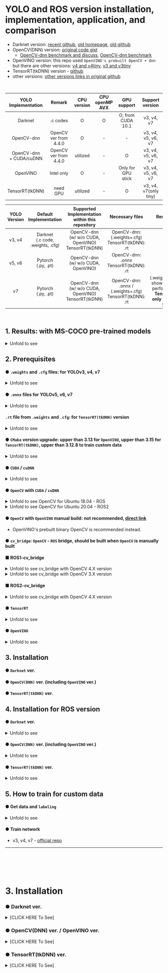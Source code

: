 # YOLO and ROS version installation, implementation, application, and comparison
+ Darknet version: [recent github](https://github.com/AlexeyAB/darknet), [old homepage](https://pjreddie.com/darknet/), [old github](https://github.com/pjreddie/darknet)
+ OpenCV(DNN) version: [original code gist](https://gist.github.com/YashasSamaga/e2b19a6807a13046e399f4bc3cca3a49)
  + [OpenCV-dnn benchmark and discuss](https://github.com/AlexeyAB/darknet/issues/6245), [OpenCV-dnn benchmark](https://github.com/AlexeyAB/darknet/issues/6067)
+ OpenVINO version: this repo used `OpenVINO's prebuilt OpenCV + dnn` but there are other versions: [v4 and v4tiny](https://github.com/TNTWEN/OpenVINO-YOLOV4), [v3 and v3tiny](https://github.com/PINTO0309/OpenVINO-YoloV3)
+ TensorRT(tkDNN) version - [github](https://github.com/ceccocats/tkDNN)
+ other versions: [other versions links in original github](https://github.com/AlexeyAB/darknet#yolo-v4-in-other-frameworks)

<br>

|   YOLO<br>Implementation   |         Remark        | CPU version | CPU<br>openMP<br>AVX |     GPU support    |    Support version    |
|:--------------------------:|:---------------------:|:-----------:|:--------------------:|:------------------:|:---------------------:|
|           Darknet          |        .c codes       |      O      |           O          |  O, from CUDA 10.1 |       v3, v4, v7      |
|         OpenCV-dnn         | OpenCV ver from 4.4.0 |      O      |           -          |          -         |   v3, v4, v5, v6, v7  |
| OpenCV-dnn<br>+ CUDA/cuDNN | OpenCV ver from 4.4.0 |   utilized  |           -          |          O         |   v3, v4, v5, v6, v7  |
|          OpenVINO          |       Intel only      |      O      |           -          | Only for GPU stick |   v3, v4, v5, v6, v7  |
|       TensorRT(tkDNN)      |        need GPU       |   utilized  |           -          |          O         | v3, v4, v7(only tiny) |


| YOLO<br>Version |       Default<br>Implementation      |   Supported<br>Implementation<br>within this repository  |                       Necessary files                       |                                   Remarks                                  |
|:---------------:|:------------------------------------:|:--------------------------------------------------------:|:-----------------------------------------------------------:|:--------------------------------------------------------------------------:|
|      v3, v4     | Darknet<br>(.c code, .weights, .cfg) | OpenCV-dnn<br>(w/ w/o CUDA, OpenVINO)<br>TensorRT(tkDNN) |     OpenCV-dnn: (.weights+.cfg)<br>TensorRT(tkDNN): .rt     |                                      -                                     |
|      v5, v6     |         Pytorch<br>(.py, .pt)        |           OpenCV-dnn<br>(w/ w/o CUDA, OpenVINO)          |          OpenCV-dnn: .onnx<br>TensorRT(tkDNN): .rt          |                                      -                                     |
|        v7       |         Pytorch<br>(.py, .pt)        | OpenCV-dnn<br>(w/ w/o CUDA, OpenVINO)<br>TensorRT(tkDNN) | OpenCV-dnn: .onnx / (.weights+.cfg)<br>TensorRT(tkDNN): .rt | (.weights+.cfg) shows poorer performance<br>**TensorRT: only v7-tiny yet** |

<br>


## 1. Results: with MS-COCO pre-trained models

<details> <summary> Unfold to see  </summary>

#### ● Tested on [2015 MOT dataset](https://motchallenge.net/data/MOT15/), with 640x480 resolution
#### ● on i9-10900k+GTX Titan X(pascal) / i9-10900k+RTX 3080 / Intel NUC10i7FNH (i7-10710U) / Jetson TX2 / Jetson Xavier NX / Jetson Xavier AGX
#### ● GPU monitor: [nvtop](https://github.com/Syllo/nvtop) or [this python code](gpuGraph.py), edited from Jetsonhacks' [code for Jetson boards](https://github.com/jetsonhacks/gpuGraphTX)
[comment]: <> (## ● Youtube videos: <a href="https://www.youtube.com/playlist?list=PLvgPHeVm_WqIUHg7iu0g73-yaS08kv6-5" target="_blank">Playlist of all results</a>)
[comment]: <> (+ text
<a href="http://www.youtube.com/watch?feature=player_embedded&v=MYbjjg_Mics" target="_blank"><img src="http://img.youtube.com/vi/MYbjjg_Mics/0.jpg" alt="IMAGE ALT TEXT" width="320" border="10" /></a>)

#### ● Result clips:  (YOLO v4, YOLO v4-tiny)
+ [Jetson Xavier AGX](https://youtu.be/4waUDFSaVeg)-from [Dongkyu Lee](https://github.com/dklee98)
+ [Jetson Xavier NX](https://youtu.be/7DnZBvuw7H0)
+ [Jetson TX2](https://youtu.be/fH9YxO4PKaM)
+ [Intel NUC i710FNH](https://youtu.be/MuzW4W4kC2o)
+ [RTX3080 + i9-10900k](https://youtu.be/6FZ06NAJXbA)
+ [Thermal camera](https://youtu.be/no8tMU9GWWA)


<br>


| Jetson<br>Xavier<br>AGX<br>from<br>[Dongkyu Lee](https://github.com/dklee98) |          OpenCV(dnn)<br>Only CPU         |     OpenCV(dnn) +<br>CUDA/cuDNN<br>FP32     |   OpenCV(dnn) +<br>CUDA/cuDNN<br>FP16   |        TensorRT<br>(tkDNN)<br>FP32        |        TensorRT<br>(tkDNN)<br>FP16       |
|:----------------------------------------------:|:----------------------------------------:|:-------------------------------------------:|:---------------------------------------:|:-----------------------------------------:|:----------------------------------------:|
|                       v4                       |  0.84Hz<br>CPU 522%<br>GPU 4.3%<br>[video](https://youtu.be/4waUDFSaVeg?t=5) |  13.7Hz<br>CPU 35.9%<br>GPU 68.94%<br>[video](https://youtu.be/4waUDFSaVeg?t=95) |  22.93Hz<br>CPU 67%<br>GPU 71%<br>[video](https://youtu.be/4waUDFSaVeg?t=180) |   9.64Hz<br>CPU 13%<br>GPU 94%<br>[video](https://youtu.be/4waUDFSaVeg?t=268)   | 26.82Hz<br>CPU 37%<br>GPU 75.2%<br>[video](https://youtu.be/4waUDFSaVeg?t=352) |
|                     v4-tiny                    | 7.67Hz<br>CPU 436%<br>GPU 6.67%<br>[video](https://youtu.be/4waUDFSaVeg?t=436) | 76.41Hz<br>CPU 73.9%<br>GPU 46.75%<br>[video](https://youtu.be/4waUDFSaVeg?t=526) | 89.8Hz<br>CPU 90.1%<br>GPU 45%<br>[video](https://youtu.be/4waUDFSaVeg?t=605) | 112.63Hz<br>CPU 61%<br>GPU 49.8%<br>[video](https://youtu.be/4waUDFSaVeg?t=670) |  133Hz<br>CPU 70%<br>GPU 47.8%<br>[video](https://youtu.be/4waUDFSaVeg?t=735)  |

---

<br>

| Jetson<br>Xavier<br>NX |         darknet<br>CPU         |  darknet<br>GPU<br>(cuDNN_HALF) |     OpenCV(dnn)<br>Only CPU    | OpenCV(dnn) + <br>CUDA/cuDNN<br>FP32 | OpenCV(dnn) + <br>CUDA/cuDNN<br>FP16 |   TensorRT<br>(tkDNN)<br>FP32   |    TensorRT<br>(tkDNN)<br>FP16   |
|:----------------------:|:------------------------------:|:-------------------------------:|:------------------------------:|:------------------------------------:|:------------------------------------:|:-------------------------------:|:--------------------------------:|
|           v4           | 0.05Hz<br>@ CPU 390%<br>GPU 4% [video](https://youtu.be/1G8ffaEMcmk) |  3.8Hz<br>@ CPU 118%<br>GPU 98% [video](https://youtu.be/M9_ZX6j6Ics) | 0.37Hz<br>@ CPU 376%<br>GPU 4% [video](https://youtu.be/Mvpz86oXsK4) |    5.76Hz<br>@ CPU 76%<br>GPU 98%  [video](https://youtu.be/ReJmfNFusZ8)  |    11.85Hz<br>@ CPU 72%<br>GPU 82%  [video](https://youtu.be/E_uEfL7D9KY) |  8.14Hz<br>@ CPU 19%<br>GPU 98% [video](https://youtu.be/bZq5970HrEQ) |  18.98Hz<br>@ CPU 39%<br>GPU 80% [video](https://youtu.be/he93LDzAekw) |
|         v4-tiny        |  1.3Hz<br>@ CPU 366%<br>GPU 3% [video](https://youtu.be/TEGfNpYXLgQ) | 37.9Hz<br>@ CPU 197%<br>GPU 71% [video](https://youtu.be/qlBLyWljqO4) |  3.6Hz<br>@ CPU 340%<br>GPU 5% [video](https://youtu.be/EUKP4l3WsZM) |    39.7Hz<br>@ CPU 84%<br>GPU 68% [video](https://youtu.be/atXI778GuM4)   |    62.7Hz<br>@ CPU 86%<br>GPU 43% [video](https://youtu.be/MwRgBRG3D7k)   | 69.05Hz<br>@ CPU 62%<br>GPU 54% [video](https://youtu.be/a42ybz8ZGR8) | 172.36Hz<br>@ CPU 84%<br>GPU 32% [video](https://youtu.be/s2JzhiwXhm4) |

---

<br>


| Jetson TX2 |     OpenCV(dnn)<br>Only CPU    | OpenCV(dnn) + <br>CUDA/cuDNN<br>FP32 |    TensorRT<br>(tkDNN)<br>FP32   |    TensorRT<br>(tkDNN)<br>FP16   |   TensorRT<br>(tkDNN)<br>INT8   |
|:----------:|:------------------------------:|:------------------------------------:|:--------------------------------:|:--------------------------------:|:-------------------------------:|
|     v4     |           impossible           |    3.79Hz<br>@ CPU 74%<br>GPU 57% [video](https://youtu.be/MHykXbcts10)   |  6.49Hz<br>@ CPU 59%<br>GPU 75% [video](https://youtu.be/zBdcRr9Y-wY) |  8.68Hz<br>@ CPU 71%<br>GPU 70% [video](https://youtu.be/WYxTtGCvxwA) |  6.42Hz<br>@ CPU 57%<br>GPU 68% [video](https://youtu.be/P0ga_LJBUlQ) |
|   v4-tiny  | 0.19Hz<br>@ CPU 430%<br>GPU 3% [video](https://youtu.be/72IczySK59c) |   13.65Hz<br>@ CPU 154%<br>GPU 27% [video](https://youtu.be/dMl2TL4KUxE) | 51.84Hz<br>@ CPU 165%<br>GPU 32% [video](https://youtu.be/thZXqmLahOc) | 71.62Hz<br>@ CPU 177%<br>GPU 27% [video](https://youtu.be/wpGuNjwJPiU) | 50.0Hz<br>@ CPU 148%<br>GPU 29% [video](https://youtu.be/M2cid-WkPI4) |

--- 

<br>

| Intel NUC i710FNH<br>(i7-10710U)<br>CPU only | darknet<br>CPU<br>(openMP, AVX) |      OpenCV(dnn)      | OpenVINO +<br>OpenCV(dnn) |
|:--------------------------------------------:|:-------------------------------:|:---------------------:|:-------------------------:|
|                      v4                      |       0.2Hz<br>@ CPU 1120% [video](https://youtu.be/etNyDCMOrFc)     | 3.78Hz<br>@ CPU 1080% [video](https://youtu.be/mAJ-M4WMhLc) |   4.67Hz<br>@ CPU 1035% [video](https://youtu.be/XACxGqeaqxc)  |
|                    v4-tiny                   |       3.5Hz<br>@ CPU 1160% [video](https://youtu.be/sZ5kl8yJw-o)     |  31.5Hz<br>@ CPU 980% [video](https://youtu.be/sRjOXKoANQ0) |   43.61Hz<br>@ CPU 880% [video](https://youtu.be/nWVpYE0Osj4)  |

---

<br>

| i9-10900k +<br>RTX3080 | Darknet<br>CPU<br>(OpenMP<br>AVX) | Darknet<br>GPU<br>(cuDNN_HALF<br>OpenMP<br>AVX) |     OpenCV(dnn)<br>Only CPU    | OpenCV(dnn) +<br>CUDA/cuDNN<br>FP32 | OpenCV(dnn) +<br>CUDA/cuDNN<br>FP16 |    OpenVINO +<br>OpenCV(dnn)    |   TensorRT<br>(tkDNN)<br>FP32   |    TensorRT<br>(tkDNN)<br>FP16   |
|:----------------------:|:---------------------------------:|:-----------------------------------------------:|:------------------------------:|:-----------------------------------:|:-----------------------------------:|:-------------------------------:|:-------------------------------:|:--------------------------------:|
|           v4           |   0.3Hz<br>CPU 1915%<br>GPU 30% [video](https://youtu.be/gUPTXNNnDQk)  |          62.1Hz<br>CPU 245%<br>GPU 93% [video](https://youtu.be/ZPsxvp0muok)         |  7.55Hz<br>CPU 1365%<br>GPU 5% [video](https://youtu.be/OaGLWDMROLM) |    80.64Hz<br>CPU 103%<br>GPU 52% [video](https://youtu.be/v-N6SfM0WHk)  |   105.81Hz<br>CPU 105%<br>GPU 39% [video](https://youtu.be/BiVUIaJXugw)  |  10.02Hz<br>CPU 1640%<br>GPU 4% [video](https://youtu.be/GHqXfGbefsg) | 131.73Hz<br>CPU 111%<br>GPU 56% [video](https://youtu.be/a_-R2gibuW4) |  255.98Hz<br>CPU 116%<br>GPU 47% [video](https://youtu.be/9kLTA8WK8ds) |
|         v4-tiny        |   3.6Hz<br>CPU 1940%<br>GPU 30% [video](https://youtu.be/pFY6cNjnHYw)  |          336.7Hz<br>CPU 320%<br>GPU 55% [video](https://youtu.be/5zEsxF90Tzc)        | 52.22Hz<br>CPU 950%<br>GPU 11% [video](https://youtu.be/GxCgDa7sUi4) |     297Hz<br>CPU 115%<br>GPU 32% [video](https://youtu.be/cqQm280H5WA)   |    273.6Hz<br>CPU 114%<br>GPU 29% [video](https://youtu.be/7btTh3AKIHg)  | 71.08Hz<br>CPU 1260%<br>GPU 12% [video](https://youtu.be/iM-ID5BDdD0) | 729.57Hz<br>CPU 127%<br>GPU 27% [video](https://youtu.be/CcLWqGmIRA4) | 1296.91Hz<br>CPU 129%<br>GPU 22% [video](https://youtu.be/N4F1K3h8Smg) |

---

<br>

| i9-10900k + <br>GTX Titan X(Pascal) |    Darknet<br>CPU   |          Darknet<br>GPU          |      OpenCV(dnn)<br>Only CPU     |    OpenCV(dnn) +<br>CUDA/cuDNN   |     OpenVINO +<br>OpenCV(dnn)    |    TensorRT<br>(tkDNN)<br>FP32   |    TensorRT<br>(tkDNN)<br>FP16   |
|:-----------------------------------:|:-------------------:|:--------------------------------:|:--------------------------------:|:--------------------------------:|:--------------------------------:|:--------------------------------:|:--------------------------------:|
|                  v4                 | 0.1Hz<br>@ CPU 199% |  26.7Hz<br>@ CPU 222%<br>GPU 97% [video](https://youtu.be/-Gn7iob4dI8) |  7.5Hz<br>@ CPU 1590%<br>GPU 12% [video](https://youtu.be/DUjkmB-PTB0) |  57.1Hz<br>@ CPU 101%<br>GPU 68% [video](https://youtu.be/78A3HelDEu4) |  10.9Hz<br>@ CPU 1600%<br>GPU 9% [video](https://youtu.be/XkP_bYbVWYQ) |  76.1Hz<br>@ CPU 104%<br>GPU 67% [video](https://youtu.be/mK9PXYgXLx4) |  75.9Hz<br>@ CPU 104%<br>GPU 68% [video](https://youtu.be/LQ8kVqx0FUs) |
|               v4-tiny               | 1.9Hz<br>@ CPU 198% | 293.5Hz<br>@ CPU 378%<br>GPU 92% [video](https://youtu.be/A0mh4d0KxsA) | 57.5Hz<br>@ CPU 1300%<br>GPU 26% [video](https://youtu.be/R8SoMESnHjw) | 225.7Hz<br>@ CPU 107%<br>GPU 51% [video](https://youtu.be/qkb4K3MLV7U) | 64.7Hz<br>@ CPU 1080%<br>GPU 26% [video](https://youtu.be/u5U72m7DBBQ) | 427.8Hz<br>@ CPU 115%<br>GPU 39% [video](https://youtu.be/xVm7gvxYkzE) | 434.2Hz<br>@ CPU 116%<br>GPU 39% [video](https://youtu.be/iuq9ht87TEU) |

--- 

<br>


</details>


## 2. Prerequisites

#### ● `.weights` and `.cfg` files: for YOLOv3, v4, v7

<details><summary>Unfold to see</summary>

+ Download `.weights` and `.cfg` from homepage
+ v3 `.weights`

~~~shell
  $ cd ~/darknet
  $ wget https://pjreddie.com/media/files/yolov3.weights
  $ wget https://pjreddie.com/media/files/yolov3-tiny.weights
~~~

+ v4, v7 `.weights`: https://github.com/AlexeyAB/darknet/releases
+ v3, v4, v7 `.cfg`: https://github.com/AlexeyAB/darknet/tree/master/cfg

---

</details>

#### ● `.onnx` files for YOLOv5, v6, v7

<details><summary>Unfold to see</summary>
</details>

#### `.rt` file from `.weights` and `.cfg`: for `TensorRT(tkDNN)` version

<details><summary>Unfold to see</summary>
  
### ● prepare `.rt file` ★much work to do★
+ Export `weight` and `cfg` file into `.bin` files as [original repo](https://github.com/ceccocats/tkDNN#how-to-export-weights)
~~~shell
Get the darknet (only for export, not used for detection)
$ git clone https://git.hipert.unimore.it/fgatti/darknet.git
If this darknet repo does not work, try with this one: 
              https://github.com/AlexeyAB/darknet/issues/6116#issuecomment-655483646
              https://github.com/AlexeyAB/darknet/files/4890564/darknet-master.zip
$ cd darknet
$ make
$ mkdir layers debug
$ ./darknet export <path-to-cfg-file> <path-to-weights> layers
-> .bin files are generated in debug and layers folders
~~~

+ Build `.rt` file, which can generate `executable file`
~~~shell
$ cd tkDNN/tests/darknet
$ cp yolo4.cpp <name_you_want>.cpp
$ gedit <name_you_want>.cpp
~~~
~~~cpp
std::string bin_path = "path from tkDNN/build folder"; //edit

// Edit here with output layer, check exported 'layers' folder
// e.g., for yolo v4 tiny, exported .bin file with name 'g' are 'g30.bin' and 'g37.bin'
// files starting with 'g' are output layer
std::vector<std::string> output_bins = {
    bin_path + "/debug/layer30_out.bin",
    bin_path + "/debug/layer37_out.bin"
};

// also check .cfg and .names (.txt) files directory
std::string cfg_path  = std::string(TKDNN_PATH) + "/tests/darknet/cfg/yolo4tiny.cfg";
std::string name_path = std::string(TKDNN_PATH) + "/tests/darknet/names/coco.names";
~~~
~~~shell
$ cd tkdnn/build
$ cmake .. && make

# executable file name with <name_you_want> is generated.
# Excute it to generate .rt file
### it reads the .cfg and .bin files written in <name_you_want>.cpp file, so directories should be accurate
$ ./test_<name_you_want> 
~~~
  
  ---
  
  </details>

#### ● `CMake` version upgrade: upper than 3.13 for `OpenVINO`, upper than 3.15 for `TensorRT(tkDNN)`, upper than 3.12.8 to train custom data
<details><summary>Unfold to see</summary>

~~~shell
$ wget https://github.com/Kitware/CMake/releases/download/v3.19.8/cmake-3.19.8.tar.gz
$ tar zxf cmake-3.19.8.tar.gz && cd cmake-3.19.8
$ ./bootstrap
$ make
$ sudo make install

# check, reboot can be needed.
$ cmake --version 
~~~

---

<br>

</details>

#### ● `CUDA` / `cuDNN`

<details><summary>Unfold to see</summary>

### ● Install **CUDA** and **Graphic Driver**: 
+ Install CUDA and Graphic Driver
~~~shell
    $ sudo apt install gcc make
    get the right version of CUDA(with graphic driver) .deb file at https://developer.nvidia.com/cuda-downloads
    follow the installation instructions there!
        # .run file can be used as nvidia graphic driver. But, .deb file is recommended to install tensorRT further.
        # if want to install only graphic driver, get graphic driver install script at https://www.nvidia.com/Download/index.aspx?lang=en-us
        # sudo ./NVIDIA_<graphic_driver_installer>.run --dkms
        # --dkms option is recommended when you also install NVIDIA driver, to register it along with kernel
        # otherwise, NVIDIA graphic driver will be gone after kernel upgrade via $ sudo apt upgrade
    $ sudo reboot
    
    $ gedit ~/.bashrc
    # type and save
    export PATH=<CUDA_PATH>/bin:$PATH #ex: /usr/local/cuda-11.1
    export LD_LIBRARY_PATH=<CUDA_PATH>/lib64:$LD_LIBRARY_PATH #ex : /usr/local/cuda-11.1
    $ . ~/.bashrc
    
    # check if installed well
    $ dpkg-query -W | grep cuda
~~~
+ check CUDA version using **nvcc --version**
~~~shell
# check installed cuda version
$ nvcc --version
# if nvcc --version does not print out CUDA,
$ gedit ~/.profile
# type below and save
export PATH=<CUDA_PATH>/bin:$PATH #ex: /usr/local/cuda-11.1
export LD_LIBRARY_PATH=<CUDA_PATH>/lib64:$LD_LIBRARY_PATH #ex : /usr/local/cuda-11.1
$ source ~/.profile
~~~

### ● Trouble shooting for NVIDIA driver or CUDA: please see /var/log/cuda-installer.log or /var/log/nvidia-install.log
+ Installation failed. See log at /var/log/cuda-installer.log for details => mostly because of `X server` is being used.
    + turn off `X server` and install.
~~~shell
# if you are using lightdm
$ sudo service lightdm stop

# or if you are using gdm3
$ sudo service gdm3

# then press Ctrl+Alt+F3 -> login with your ID/password
$ sudo sh cuda_<version>_linux.run
~~~
+ The kernel module failed to load. Secure boot is enabled on this system, so this is likely because it was not signed by a key that is trusted by the kernel.... 
    + turn off `Secure Boot` as below [reference](https://wiki.ubuntu.com/UEFI/SecureBoot/DKMS)
    + If you got this case, you should turn off `Secure Boot` and then turn off `X server` (as above) both.

<br>


### ● cuDNN: strong library for Neural Network used with CUDA
+ Download [here](https://developer.nvidia.com/cudnn)
+ install as below: [reference in Korean](https://cafepurple.tistory.com/39)
~~~shell
$ sudo tar zxf cudnn.tgz
$ sudo cp extracted_cuda/include/* <CUDA_PATH>/include/   #ex /usr/local/cuda-11.1/include/
$ sudo cp -P extracted_cuda/lib64/* <CUDA_PATH>/lib64/   #ex /usr/local/cuda-11.1/lib64/
$ sudo chmod a+r <CUDA_PATH>/lib64/libcudnn*   #ex /usr/local/cuda-11.1/lib64/libcudnn*
~~~

---

<br>

</details>

#### ● `OpenCV` with `CUDA` / `cuDNN`

<details><summary>Unfold to see OpenCV for Ubuntu 18.04 - ROS</summary>

+ Build OpenCV with CUDA - references: [link 1](https://webnautes.tistory.com/1030), [link 2](https://github.com/jetsonhacks/buildOpenCVXavier/blob/master/buildOpenCV.sh)
    + for Xavier do as below or sh file from jetsonhacks [here](https://github.com/jetsonhacks/buildOpenCVXavier)
    + If want to use **C API (e.g. Darknet YOLO)** with `OpenCV3`, then: 
        + **Patch as [here](https://github.com/opencv/opencv/issues/10963)** to use other version **(3.4.1 is the best)**
            + should **comment** the /usr/local/include/opencv2/highgui/highgui_c.h line 139 [as here](https://stackoverflow.com/questions/48611228/yolo-compilation-with-opencv-1-fails) after install
+ **-D OPENCV_GENERATE_PKGCONFIG=YES** option is also needed for `OpenCV 4.X`
  + and copy the generated `opencv4.pc` file to `/usr/local/lib/pkgconfig` or `/usr/lib/aarch64-linux-gnu/pkgconfig` for jetson boards
~~~shell
$ sudo apt-get purge libopencv* python-opencv
$ sudo apt-get update
$ sudo apt-get install -y build-essential pkg-config
$ sudo apt-get install -y cmake libavcodec-dev libavformat-dev libavutil-dev \
    libglew-dev libgtk2.0-dev libgtk-3-dev libjpeg-dev libpng-dev libpostproc-dev \
    libswscale-dev libtbb-dev libtiff5-dev libv4l-dev libxvidcore-dev \
    libx264-dev qt5-default zlib1g-dev libgl1 libglvnd-dev pkg-config \
    libgstreamer1.0-dev libgstreamer-plugins-base1.0-dev mesa-utils #libeigen3-dev # recommend to build from source : http://eigen.tuxfamily.org/index.php?title=Main_Page
$ sudo apt-get install python2.7-dev python3-dev python-numpy python3-numpy
$ mkdir <opencv_source_directory> && cd <opencv_source_directory>


# check version
$ wget -O opencv.zip https://github.com/opencv/opencv/archive/3.4.1.zip # check version
$ unzip opencv.zip
$ cd <opencv_source_directory>/opencv 

$ wget -O opencv_contrib.zip https://github.com/opencv/opencv_contrib/archive/3.4.1.zip # check version
$ unzip opencv_contrib.zip

$ mkdir build && cd build
    
# check your BIN version : http://arnon.dk/matching-sm-architectures-arch-and-gencode-for-various-nvidia-cards/
# 8.6 for RTX3080 7.2 for Xavier, 5.2 for GTX TITAN X, 6.1 for GTX TITAN X(pascal), 6.2 for TX2
# -D BUILD_opencv_cudacodec=OFF #for cuda10-opencv3.4
    
$ cmake -D CMAKE_BUILD_TYPE=RELEASE \
      -D CMAKE_C_COMPILER=gcc-6 \
      -D CMAKE_CXX_COMPILER=g++-6 \
      -D CMAKE_INSTALL_PREFIX=/usr/local \
      -D OPENCV_GENERATE_PKGCONFIG=YES \
      -D WITH_CUDA=ON \
      -D OPENCV_DNN_CUDA=ON \
      -D WITH_CUDNN=ON \
      -D CUDA_ARCH_BIN=8.6 \
      -D CUDA_ARCH_PTX=8.6 \
      -D ENABLE_FAST_MATH=ON \
      -D CUDA_FAST_MATH=ON \
      -D WITH_CUBLAS=ON \
      -D WITH_LIBV4L=ON \
      -D WITH_GSTREAMER=ON \
      -D WITH_GSTREAMER_0_10=OFF \
      -D WITH_CUFFT=ON \
      -D WITH_NVCUVID=ON \
      -D WITH_QT=ON \
      -D WITH_OPENGL=ON \
      -D WITH_IPP=OFF \
      -D WITH_V4L=ON \
      -D WITH_1394=OFF \
      -D WITH_GTK=ON \
      -D WITH_EIGEN=ON \
      -D WITH_FFMPEG=ON \
      -D WITH_TBB=ON \
      -D BUILD_opencv_cudacodec=OFF \
      -D CUDA_NVCC_FLAGS="--expt-relaxed-constexpr" \
      -D OPENCV_EXTRA_MODULES_PATH=../opencv_contrib-3.4.1/modules \
      ../
$ time make -j8 # 8 : numbers of core
$ sudo make install
$ sudo rm -r <opencv_source_directory> #optional for saving disk, but leave this folder to uninstall later, if you need.
~~~

<br>

### ● Trouble shooting for OpenCV build error:
+ Please include the appropriate gl headers before including cuda_gl_interop.h => reference [1](https://github.com/jetsonhacks/buildOpenCVXavier/blob/master/buildOpenCV.sh#L101), [2](https://github.com/jetsonhacks/buildOpenCVXavier/blob/master/patches/OpenGLHeader.patch), [3](https://devtalk.nvidia.com/default/topic/1007290/jetson-tx2/building-opencv-with-opengl-support-/post/5141945/#5141945)
+ modules/cudacodec/src/precomp.hpp:60:37: fatal error: dynlink_nvcuvid.h: No such file or directory
compilation terminated. --> **for CUDA version 10**
    + => reference [here](https://devtalk.nvidia.com/default/topic/1044773/cuda-setup-and-installation/error-in-installing-opencv-3-4-0-on-cuda-10/)
    + cmake ... -D BUILD_opencv_cudacodec=OFF ...
+ CUDA_nppicom_LIBRARY not found
    + $ sudo apt-get install nvidia-cuda-toolkit
    + or Edit *opencv/cmake/OpenCVDetectCUDA.cmake* as follows:
    ```cmake
        ...
        ...
        if(CUDA_FOUND)
            set(HAVE_CUDA 1)
            ocv_list_filterout(CUDA_nppi_LIBRARY "nppicom") #this line is added
            ocv_list_filterout(CUDA_npp_LIBRARY "nppicom") #this line is added
            if(WITH_CUFFT)
                set(HAVE_CUFFT 1)
            endif()
        ...
        ...
    ```
    
---

</details>

<details> <summary> Unfold to see OpenCV for Ubuntu 20.04 - ROS2 </summary>

+ Build OpenCV with CUDA - references: [link 1](https://webnautes.tistory.com/1479?category=704653)
+ **-D PYTHON3_PACKAGES_PATH=/usr/local/lib/python3.8/dist-packages** 
    + This is needed to prevent `No module name cv2` when `import cv2` in `Python3`
    
~~~bash
## optional, I just leave default OpenCV from ROS2, since I can set proper PATHS for desired OpenCV versions
## If you cannot, just do below:
$ sudo apt-get purge libopencv*
## (But you will have to sudo apt install ros-foxy-desktop again, when you need other packages related to this)

$ sudo apt-get purge python-opencv python3-opencv
$ pip uninstall opencv-python
$ sudo apt-get update
$ sudo apt-get install -y build-essential pkg-config
$ sudo apt-get install -y cmake libavcodec-dev libavformat-dev libavutil-dev \
    libglew-dev libgtk2.0-dev libgtk-3-dev libjpeg-dev libpng-dev libpostproc-dev \
    libswscale-dev libtbb-dev libtiff5-dev libv4l-dev libxvidcore-dev \
    libx264-dev qt5-default zlib1g-dev libgl1 libglvnd-dev pkg-config \
    libgstreamer1.0-dev libgstreamer-plugins-base1.0-dev mesa-utils #libeigen3-dev # recommend to build from source : http://eigen.tuxfamily.org/index.php?title=Main_Page
$ sudo apt-get install python3-dev python3-numpy
$ mkdir <opencv_source_directory> && cd <opencv_source_directory>


# check version
$ wget -O opencv.zip https://github.com/opencv/opencv/archive/4.5.5.zip # check version
$ unzip opencv.zip
$ cd <opencv_source_directory>/opencv 

$ wget -O opencv_contrib.zip https://github.com/opencv/opencv_contrib/archive/4.5.5.zip # check version
$ unzip opencv_contrib.zip

$ mkdir build && cd build
    
# check your CUDA_ARCH_BIN and CUDA_ARCH_PTX version : http://arnon.dk/matching-sm-architectures-arch-and-gencode-for-various-nvidia-cards/
# 8.6 for RTX3080 7.2 for Xavier, 5.2 for GTX TITAN X, 6.1 for GTX TITAN X(pascal), 6.2 for TX2
# -D BUILD_opencv_cudacodec=OFF #for cuda10-opencv3.4
    
$ cmake -D CMAKE_BUILD_TYPE=RELEASE \
      -D CMAKE_C_COMPILER=gcc-9 \
      -D CMAKE_CXX_COMPILER=g++-9 \
      -D CMAKE_INSTALL_PREFIX=/usr/local \
      -D OPENCV_GENERATE_PKGCONFIG=YES \
      -D PYTHON_EXECUTABLE=/usr/bin/python3.8 \
      -D PYTHON2_EXECUTABLE="" \
      -D BUILD_opencv_python3=ON \
      -D BUILD_opencv_python2=OFF \
      -D PYTHON3_PACKAGES_PATH=/usr/local/lib/python3.8/dist-packages \
      -D BUILD_NEW_PYTHON_SUPPORT=ON \
      -D OPENCV_SKIP_PYTHON_LOADER=ON \
      -D WITH_CUDA=ON \
      -D OPENCV_DNN_CUDA=ON \
      -D WITH_CUDNN=ON \
      -D CUDA_ARCH_BIN=8.6 \
      -D CUDA_ARCH_PTX=8.6 \
      -D ENABLE_FAST_MATH=ON \
      -D CUDA_FAST_MATH=ON \
      -D WITH_CUBLAS=ON \
      -D WITH_LIBV4L=ON \
      -D WITH_GSTREAMER=ON \
      -D WITH_GSTREAMER_0_10=OFF \
      -D WITH_CUFFT=ON \
      -D WITH_NVCUVID=ON \
      -D WITH_QT=ON \
      -D WITH_OPENGL=ON \
      -D WITH_IPP=OFF \
      -D WITH_V4L=ON \
      -D WITH_1394=OFF \
      -D WITH_GTK=ON \
      -D WITH_EIGEN=ON \
      -D WITH_FFMPEG=ON \
      -D WITH_TBB=ON \
      -D BUILD_opencv_cudacodec=OFF \
      -D CUDA_NVCC_FLAGS="--expt-relaxed-constexpr" \
      -D OPENCV_EXTRA_MODULES_PATH=../opencv_contrib-4.5.5/modules \
      ../
$ time make -j20 # 20 : numbers of core
$ sudo make install
$ sudo rm -r <opencv_source_directory> #optional for saving disk, but leave this folder to uninstall later, if you need.
~~~

<br>

### ● Trouble shooting for OpenCV build error:
+ No troubles found yet

---

</details>



#### ● `OpenCV` with `OpenVINO` manual build: not recommended, [direct link](https://github.com/opencv/opencv/wiki/Intel's-Deep-Learning-Inference-Engine-backend)
  + OpenVINO's prebuilt binary OpenCV is recommended instead. 
  
#### ● `cv_bridge`: `OpenCV` - `ROS` bridge, should be built when `OpenCV` is manually built

#### ■ ROS1-cv_bridge

<details><summary>Unfold to see cv_bridge with OpenCV 4.X version</summary>

### ● CV_bridge with OpenCV 4.X version
+ Referred [here](https://github.com/ros-perception/vision_opencv/issues/272#issuecomment-471311300)
~~~shell
$ cd ~/catkin_ws/src && git clone https://github.com/ros-perception/vision_opencv
# since ROS Noetic is added, we have to checkout to melodic tree
$ cd vision_opencv && git checkout origin/melodic
$ gedit vision_opencv/cv_bridge/CMakeLists.txt
~~~
+ Add options and edit OpenCV PATHS in `CMakeLists.txt`
~~~txt
# add right after project()
set(CMAKE_CXX_STANDARD 11) 

# edit find_package(OpenCV)
#find_package(OpenCV 4 REQUIRED PATHS /usr/local/share/opencv4 NO_DEFAULT_PATH
find_package(OpenCV 4 REQUIRED
  COMPONENTS
    opencv_core
    opencv_imgproc
    opencv_imgcodecs
  CONFIG
)
include(/usr/local/lib/cmake/opencv4/OpenCVConfig.cmake)
~~~
+ Edit `cv_bridge/src/CMakeLists.txt`
~~~txt
# line number 35, Edit 3 -> 4
if (OpenCV_VERSION_MAJOR VERSION_EQUAL 4)
~~~
+ Edit `cv_bridge/src/module_opencv3.cpp`
~~~cpp
// line number 110
//    UMatData* allocate(int dims0, const int* sizes, int type, void* data, size_t* step, int flags, UMatUsageFlags usageFlags) const
    UMatData* allocate(int dims0, const int* sizes, int type, void* data, size_t* step, AccessFlag flags, UMatUsageFlags usageFlags) const

// line number 140
//    bool allocate(UMatData* u, int accessFlags, UMatUsageFlags usageFlags) const
    bool allocate(UMatData* u, AccessFlag accessFlags, UMatUsageFlags usageFlags) const
~~~
~~~shell
$ cd .. && catkin build cv_bridge
~~~

---

<br>

</details>

<details><summary>Unfold to see cv_bridge with OpenCV 3.X version</summary>
  
### ● CV_bridge with OpenCV 3.X version
~~~shell
$ cd ~/catkin_ws/src && git clone https://github.com/ros-perception/vision_opencv

# since ROS Noetic is added, we have to checkout to melodic tree
$ cd vision_opencv && git checkout origin/melodic
$ gedit vision_opencv/cv_bridge/CMakeLists.txt
~~~
+ Edit OpenCV PATHS in CMakeLists and include cmake file
~~~txt
#when error, try both lines
find_package(OpenCV 3 REQUIRED PATHS /usr/local/share/OpenCV NO_DEFAULT_PATH
  COMPONENTS
    opencv_core
    opencv_imgproc
    opencv_imgcodecs
  CONFIG
)
include(/usr/local/share/OpenCV/OpenCVConfig.cmake) #under catkin_python_setup()
~~~

~~~shell
$ cd .. && catkin build cv_bridge
~~~

---

<br>

</details>

#### ■ ROS2-cv_bridge

<details><summary>Unfold to see cv_bridge with OpenCV 4.X version</summary>

+ If OpenCV with CUDA were built manually, build cv_bridge manually also
~~~bash
$ cd ~/colcon_ws/src && git clone https://github.com/ros-perception/vision_opencv
$ cd vision_opencv
$ git checkout origin/ros2

$ cd ~/colcon_ws
$ colcon build --symlink-install --packages-select cv_bridge image_geometry --allow-overriding cv_bridge image_geometry
$ source install/setup.bash
~~~

  ---
  
</details>

#### ● `TensorRT`

<details><summary>Unfold to see</summary>

+ Download **right version** of `TensorRT` at [nvidia download link](https://developer.nvidia.com/nvidia-tensorrt-download)
+ Please check your `CUDA`, `cuDNN` version
+ Install it
~~~shell
$ cd ~/Downloads
$ sudo dpkg -i nv-tensorrt-repo-ubuntu1804-cuda11.1-trt7.2.3.4-ga-20210226_1-1_amd64.deb

# copy-paste the result of .deb installation
$ sudo apt-key add /var/nv-tensorrt-repo-ubuntu1804-cuda11.1-trt7.2.3.4-ga-20210226/7fa2af80.pub

$ sudo apt update
$ sudo apt-get install tensorrt

$ sudo apt-get install python-libnvinfer-dev
$ sudo apt-get install python3-libnvinfer-dev

$ (optional for ONNX) sudo apt-get install onnx-graphsurgeon

Verify the installation!
$ dpkg -l | grep TensorRT
~~~

  ---
  
</details>

#### ● `OpenVINO`

<details><summary>Unfold to see</summary>
  
+ OpenVINO [Download link](https://software.intel.com/content/www/us/en/develop/tools/openvino-toolkit/download.html)
+ With `source /opt/intel/openvino/bin/setupvar.sh`, `OpenVINO` can be used within `OpenCV`
  
~~~shell
$ tar zxf l_openvino_toolkit_p_2021.3.394.tgz
$ cd l_openvino_toolkit_p_2021.3.394
$ sudo ./install_GUI.sh

$ cd /opt/intel/openvino_2021/install_dependencies
$ sudo -E ./install_openvino_dependencies.sh
$ echo "source /opt/intel/openvino_2021/bin/setupvars.sh" >> ~/.bashrc
# remember to delete this line in ~/.bashrc, if you want to use original OpenCV

$ cd /opt/intel/openvino_2021/deployment_tools/model_optimizer/install_prerequisites
$ sudo ./install_prerequisites.sh
~~~

---
  
</details>


## 3. Installation
#### ● `Darknet` ver.
#### ● `OpenCV(DNN)` ver. (including `OpenVINO` ver.)
#### ● `TensorRT(tkDNN)` ver.

## 4. Installation for ROS version
#### ● `Darknet` ver.
  
<details><summary>Unfold to see</summary>
  
#### ● original repo - upto [v4 : here](https://github.com/tom13133/darknet_ros), upto [v3 : here](https://github.com/leggedrobotics/darknet_ros)
+ Get and build Darknet_ROS version from upto [v4 : here](https://github.com/tom13133/darknet_ros) upto v3 [here](https://github.com/leggedrobotics/darknet_ros)
~~~shell
$ cd catkin_workspace/src
$ git clone https://github.com/leggedrobotics/darknet_ros # up to v3
$ git clone https://github.com/tom13133/darknet_ros # up to v4
$ cd darknet_ros/ && git submodule update --init --recursive
$ cd ~/catkin_workspace
# before build, check (-O3 -gencode arch=compute_<version>,code=sm_<version>) part in darknet_ros/darknet_ros/CMakeLists.txt if you use CUDA
# ex) 75 for GTX1650, 86 for RTX3080
$ catkin build darknet_ros -DCMAKE_BUILD_TYPE=Release
~~~

### ● Execution and result
+ Use the proper `.yaml` files and `.launch` files as attached in this repo
~~~shell
$ roslaunch darknet_ros darknet_ros_yolov3tiny.launch network_param_file:=darknet_ros_yolov3tiny.yaml
or
$ roslaunch darknet_ros darknet_ros_yolov4tiny.launch network_param_file:=darknet_ros_yolov4tiny.yaml
~~~
+ with Logitech c930e Video clip
<a href="http://www.youtube.com/watch?feature=player_embedded&v=nfPVkNXSs-A" target="_blank"><img src="yolo_v3_capture_20200620.png" alt="IMAGE ALT TEXT" width="240" border="10" /></a>

---

<br>

</details>
  
#### ● `OpenCV(DNN)` ver. (including `OpenVINO` ver.)

<details><summary>Unfold to see</summary>

### ● Available from OpenCV version 4.4.0
#### ● edited [python ros code](https://github.com/engcang/ros-yolo-sort/blob/master/YOLO_and_ROS_ver/ros_opencv_dnn.py)

+ Get the code (edited one)
~~~shell
$ wget https://raw.githubusercontent.com/engcang/ros-yolo-sort/master/YOLO_and_ROS_ver/ros_opencv_dnn.py

# Before run, check weight, cfg, class files' directory
# also check topic name, inference rates, etc.
$ python3 ros_opencv_dnn.py
or for Python2,
$ python ros_opencv_dnn.py

or to easily change parameters using .launch file,
$ chmod +x ros_opencv_dnn.py
$ mv ros_opencv_dnn.py ~/directory_of_ros_package_you_want/scripts/
$ gedit ~/directory_of_ros_package_you_want/launch/launch_file_you_want.launch
edit launch file with <param name="" value=""/>
~~~

+ Read the comment in the code, choose a proper pair of `DNN_BACKEND` and `DNN_TARGET`. refer [here](https://docs.opencv.org/4.5.2/d6/d0f/group__dnn.html)

|  Remark |                 OpenCV with CUDA enabled                |    OpenCV with only CPU    |               OpenVINO               |
|:-------:|:-------------------------------------------------------:|:--------------------------:|:------------------------------------:|
| BACKEND |                 cv2.dnn.DNN_BACKEND_CUDA                | cv2.dnn.DNN_BACKEND_OPENCV | cv2.dnn.DNN_BACKEND_INFERENCE_ENGINE |
|  TARGET | cv2.dnn.DNN_TARGET_CUDA<br>cv2.dnn.DNN_TARGET_CUDA_FP16 |   cv2.dnn.DNN_TARGET_CPU   |        cv2.dnn.DNN_TARGET_CPU        |

---

<br>

</details>
  
#### ● `TensorRT(tkDNN)` ver.

<details><summary>Unfold to see</summary>

## How to install

+ Clone my other repo - [link](https://github.com/engcang/tkdnn-ros).
+ And build `tkDNN` first.

~~~shell
$ cd ~/<your_workspace>/src
$ git clone --recursive https://github.com/engcang/tkdnn-ros
$ cd tkdnn-ros/tkDNN
$ mkdir build 
$ mkdir installed
$ cd build
$ cmake .. -DCMAKE_BUILD_TYPE=RELEASE -DCMAKE_INSTALL_PREFIX=../installed
$ make install
~~~

+ build `ROS` package

~~~shell
$ cd ~/<your_workspace>

$ catkin build -DtkDNN_DIR=<absolute_path_to_your_workspace>/src/tkdnn-ros/tkDNN/installed/share/tkDNN/cmake

or

$ echo "export tkdnn_DIR=<absolute_path_to_your_workspace>/src/tkdnn-ros/tkDNN/installed/share/tkDNN/cmake" >> ~/.bashrc
$ . ~/.bashrc
$ catkin build

or

$ catkin config -DtkDNN_DIR=<absolute_path_to_your_workspace>/src/tkdnn-ros/tkDNN/installed/share/tkDNN/cmake
$ catkin build
~~~

+ Do not forget to register `tkDNN` libraries into `LD_LIBRARY_PATH`

~~~shell
$ cd ~/<your_workspace>
$ echo "export LD_LIBRARY_PATH=$LD_LIBRARY_PATH:$(pwd)/src/tkdnn-ros/tkDNN/installed/lib" >> ~/.bashrc
$ . ~/.bashrc
~~~

<br>

## How to run

+ Make sure you have `.rt` files, refer above section!!!

+ change parameters in `main.launch` file

+ run the code
~~~shell
$ roslaunch tkdnn-ros main.launch
~~~
  
  
---

<br>

</details>

  
## 5. How to train for custom data
#### ● Get data and `labeling`

<details><summary>Unfold to see</summary>

+ install [`yolo_mark`](https://github.com/AlexeyAB/Yolo_mark) and label images
+ need `cmake` upperthan 3.12.8, and `OpenCV`
+ check out the repo to see shortcuts and details
~~~shell
$ git clone https://github.com/AlexeyAB/Yolo_mark.git
$ cd Yolo_mark 
$ cmake . && make

$ cd Yolo_mark/x64/Release/data
$ gedit obj.data 
# edit the number of classes - e.g., classses=10

$ gedit obj.names
# edit the names of classes - e.g., person, drone, ...

$ cd img
# place all images you want to use to train

$ cd Yolo_mark && ./linux_mark.sh
# draw bounding boxes, then you get label files (.txt files)
~~~
  
</details>
  
#### ● Train network
+ v3, v4, v7 - [official repo](https://github.com/AlexeyAB/darknet#how-to-train-to-detect-your-custom-objects)
  
  
---

<br><br><br><br>



  
  
  
  
  
  
  
  
  
  
  
  
  
  
  
  
  
  
  
  
  
  
  
  
# 3. Installation
### ● Darknet ver.

<details><summary>[CLICK HERE To See]</summary>

### ● Install darknet
+ Clone and make
~~~shell
  $ git clone https://github.com/AlexeyAB/darknet
  $ cd darknet
  $ gedit Makefile # => Edit if you want to use option 
     # OPENCV=1 is needed to watch GUI result
  # uncomment proper line "ARCH= -gencode arch=compute....." for your GPU
  $ make
~~~

### ● Execution
+ Using on Test data (Image)
~~~shell
  $ ./darknet detect cfg/yolov3.cfg yolov3.weights data/dog.jpg #or any other image files
  $ ./darknet detect cfg/yolov3-tiny.cfg yolov3-tiny.weights data/dog.jpg  #V3 tiny
~~~
+ Using on Test data (Video, Live)
~~~shell
# Video
  $ ./darknet detector demo cfg/coco.data cfg/yolov3.cfg yolov3.weights any_video.mp4

# Live camera
  $ ./darknet detector demo cfg/coco.data cfg/yolov3-tiny.cfg yolov3-tiny.weights -c 1 # 1 is camera number, as onboard camera is 0, usb camera is 1
  $ ./darknet detector demo cfg/coco.data cfg/yolov3-tiny.cfg yolov3-tiny.weights /dev/video1 #same here
~~~
+ Using onboard camera of TX2 development kit (Live), *tiny*
~~~shell
  $ ./darknet detector demo cfg/coco.data cfg/yolov3-tiny.cfg yolov3-tiny.weights "nvcamerasrc ! video/x-raw(memory:NVMM), width=(int)1280, height=(int)720,format=(string)I420, framerate=(fraction)30/1 ! nvvidconv flip-method=0 ! video/x-raw, format=(string)BGRx ! videoconvert ! video/x-raw, format=(string)BGR ! appsink"
~~~

### ● Trouble shooting
+ *No such file lib....* when **execute**
~~~shell
  $ sudo ldconfig
~~~

---

<br>

</details>

### ● OpenCV(DNN) ver. / OpenVINO ver.

<details><summary>[CLICK HERE To See]</summary>

### ● Available from OpenCV version 4.4.0
#### ● original [python and c++ code](https://raw.githubusercontent.com/engcang/ros-yolo-sort/master/YOLO_and_ROS_ver/OpenCV_dnn.py) <br> ● edited [python code](https://github.com/engcang/ros-yolo-sort/blob/master/YOLO_and_ROS_ver/OpenCV_dnn.py)

+ Get the code (edited one)
~~~shell
$ wget https://raw.githubusercontent.com/engcang/ros-yolo-sort/master/YOLO_and_ROS_ver/OpenCV_dnn.py

# Before run, check weight, cfg, class files' directory
$ python3 OpenCV_dnn.py
or for Python2,
$ python OpenCV_dnn.py
~~~

+ Read the comment in the code, choose a proper pair of `DNN_BACKEND` and `DNN_TARGET`. refer [here](https://docs.opencv.org/4.5.2/d6/d0f/group__dnn.html)

|  Remark |                 OpenCV with CUDA enabled                |    OpenCV with only CPU    |               OpenVINO               |
|:-------:|:-------------------------------------------------------:|:--------------------------:|:------------------------------------:|
| BACKEND |                 cv2.dnn.DNN_BACKEND_CUDA                | cv2.dnn.DNN_BACKEND_OPENCV | cv2.dnn.DNN_BACKEND_INFERENCE_ENGINE |
|  TARGET | cv2.dnn.DNN_TARGET_CUDA<br>cv2.dnn.DNN_TARGET_CUDA_FP16 |   cv2.dnn.DNN_TARGET_CPU   |        cv2.dnn.DNN_TARGET_CPU        |

---

<br>

</details>

### ● TensorRT(tkDNN) ver.

<details><summary>[CLICK HERE To See]</summary>

<br>

### ● A lot referred from [here](https://github.com/Keunyoung-Jung/Yolov4-tkdnn)

### ● install tkDNN

~~~shell
$ git clone https://github.com/ceccocats/tkDNN
$ cd tkDNN
$ mkdir build && cd build
$ cmake ..
$ make
~~~
#### Fucking ★Trouble★ shooting
+ **error: ‘CUDNN_CONVOLUTION_BWD_DATA_PREFER_FASTEST’ was not declared in this scope**
  + cuDNN version is too recent. Apply [this patch](https://github.com/ceccocats/tkDNN/issues/74#issuecomment-659093110)
  + `$ cd tkdnn && patch -p1 < ./tkDNN_cudnn8support.patch`
+ **Please set them or make sure they are set and tested correctly in the CMake files: CUDA_cublas_device_LIBRARY (ADVANCED)**
  + (Usual cases) `Cmake version` is not met. Go to [here](#-cmake-version-upgrade-upper-than-313-for-openvino-upper-than-315-for-tensorrttkdnn-upper-than-3128-for-train-custom-data). Please check `Prerequisites` first!!!
  + (Unusual cases) CUDA libraries are not installed (libcublas, etc...)
  



### ● Execution, refer [here](https://github.com/ceccocats/tkDNN/blob/master/docs/demo.md) for more detail
~~~shell
$ cd tkdnn/build

Edit the paths in the demoConfig.yaml file before!
$ ./demo ../demo/demoConfig.yaml
~~~

### ● Changing inference data type: **re-generate `.rt file` after export tkdnn mode**
~~~shell
type one of belows: (TKDNN_MODE=FP32 is default before change)
$ export TKDNN_MODE=FP16
$ export TKDNN_MODE=INT8

and re-generate .rt file as above before execute.
~~~

---

</details>

<br><br><br>


